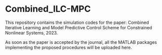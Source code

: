 # Combined_ILC-MPC

This repository contains the simulation codes for the paper: Combined Iterative Learning and Model Predictive
Control Scheme for Constrained Nonlinear Systems, 2023.

As soon as the paper is accepted by the journal, all the MATLAB packages implementing the proposed procedures will be uploaded here. 
